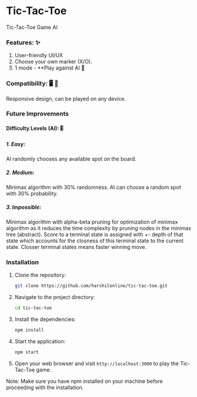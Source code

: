 # Tic-Tac-Toe 

Tic-Tac-Toe Game AI


### Features: ✨

1. User-friendly UI/UX
2. Choose your own marker (X/O).
3. 1 mode - **Play against AI 🤖

### Compatibility: 🖥️ 📱
Responsive design, can be played on any device.

### Future Improvements

#### Difficulty Levels (AI): 🎚️
##### 1. Easy: 
AI randomly chooses any available spot on the board.

##### 2. Medium:
Minimax algorithm with 30% randomness. AI can choose a random spot with 30% probability.

##### 3. Impossible:
Minimax algorithm with alpha-beta pruning for optimization of minimax algorithm as it reduces the time complexity by pruning nodes in the minimax tree (abstract).
Score to a terminal state is assigned with +- depth of that state which accounts for the closness of this terminal state to the current state. Closser terminal states means faster winning move.

### Installation
1. Clone the repository:
    ```bash
    git clone https://github.com/harshilonline/tic-tac-toe.git
    ```

2. Navigate to the project directory:
    ```bash
    cd tic-tac-toe
    ```

3. Install the dependencies:
    ```bash
    npm install
    ```

4. Start the application:
    ```bash
    npm start
    ```

5. Open your web browser and visit `http://localhost:3000` to play the Tic-Tac-Toe game.

Note: Make sure you have npm installed on your machine before proceeding with the installation.